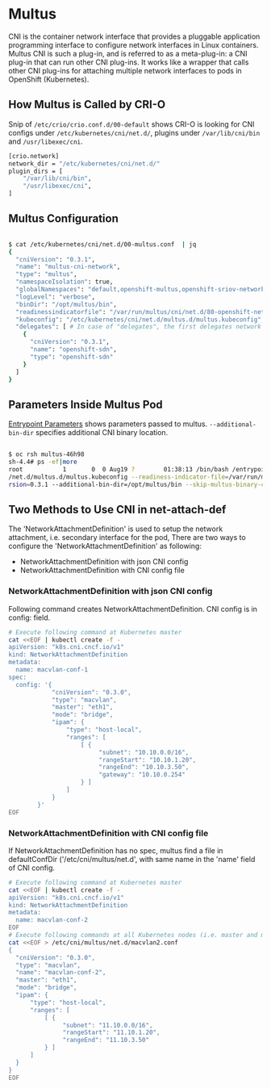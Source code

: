 # Multus

CNI is the container network interface that provides a pluggable application programming interface to configure network interfaces in Linux containers. Multus CNI is such a plug-in, and is referred to as a meta-plug-in: a CNI plug-in that can run other CNI plug-ins. It works like a wrapper that calls other CNI plug-ins for attaching multiple network interfaces to pods in OpenShift (Kubernetes).

## How Multus is Called by CRI-O

Snip of `/etc/crio/crio.conf.d/00-default` shows CRI-O is looking for CNI configs under `/etc/kubernetes/cni/net.d/`, plugins under `/var/lib/cni/bin` and `/usr/libexec/cni`.

~~~bash
[crio.network]
network_dir = "/etc/kubernetes/cni/net.d/"
plugin_dirs = [
    "/var/lib/cni/bin",
    "/usr/libexec/cni",
]
~~~

## Multus Configuration

~~~bash

$ cat /etc/kubernetes/cni/net.d/00-multus.conf  | jq
{
  "cniVersion": "0.3.1",
  "name": "multus-cni-network",
  "type": "multus",
  "namespaceIsolation": true,
  "globalNamespaces": "default,openshift-multus,openshift-sriov-network-operator",
  "logLevel": "verbose",
  "binDir": "/opt/multus/bin",
  "readinessindicatorfile": "/var/run/multus/cni/net.d/80-openshift-network.conf",
  "kubeconfig": "/etc/kubernetes/cni/net.d/multus.d/multus.kubeconfig",
  "delegates": [ # In case of "delegates", the first delegates network will be used for "Pod IP". Otherwise, "clusterNetwork" will be used for "Pod IP". In this case clusterNetwork is empty.
    {
      "cniVersion": "0.3.1",
      "name": "openshift-sdn",
      "type": "openshift-sdn"
    }
  ]
}

~~~

## Parameters Inside Multus Pod

[Entrypoint Parameters](https://github.com/k8snetworkplumbingwg/multus-cni/blob/master/docs/how-to-use.md, "") shows parameters passed to multus. `--additional-bin-dir` specifies additional CNI binary location.

~~~bash

$ oc rsh multus-46h98
sh-4.4# ps -ef|more
root           1       0  0 Aug19 ?        01:38:13 /bin/bash /entrypoint.sh --multus-conf-file=auto --multus-autoconfig-dir=/host/var/run/multus/cni/net.d --multus-kubeconfig-file-host=/etc/kubernetes/cni
/net.d/multus.d/multus.kubeconfig --readiness-indicator-file=/var/run/multus/cni/net.d/80-openshift-network.conf --cleanup-config-on-exit=true --namespace-isolation=true --multus-log-level=verbose --cni-ve
rsion=0.3.1 --additional-bin-dir=/opt/multus/bin --skip-multus-binary-copy=true - --global-namespaces=default,openshift-multus,openshift-sriov-network-operator

~~~

## Two Methods to Use CNI in net-attach-def

The 'NetworkAttachmentDefinition' is used to setup the network attachment, i.e. secondary interface for the pod, There are two ways to configure the 'NetworkAttachmentDefinition' as following:

* NetworkAttachmentDefinition with json CNI config
* NetworkAttachmentDefinition with CNI config file

### NetworkAttachmentDefinition with json CNI config

Following command creates NetworkAttachmentDefinition. CNI config is in config: field.

~~~bash
# Execute following command at Kubernetes master
cat <<EOF | kubectl create -f -
apiVersion: "k8s.cni.cncf.io/v1"
kind: NetworkAttachmentDefinition
metadata:
  name: macvlan-conf-1
spec:
  config: '{
            "cniVersion": "0.3.0",
            "type": "macvlan",
            "master": "eth1",
            "mode": "bridge",
            "ipam": {
                "type": "host-local",
                "ranges": [
                    [ {
                         "subnet": "10.10.0.0/16",
                         "rangeStart": "10.10.1.20",
                         "rangeEnd": "10.10.3.50",
                         "gateway": "10.10.0.254"
                    } ]
                ]
            }
        }'
EOF
~~~

### NetworkAttachmentDefinition with CNI config file

If NetworkAttachmentDefinition has no spec, multus find a file in defaultConfDir ('/etc/cni/multus/net.d', with same name in the 'name' field of CNI config.

~~~bash
# Execute following command at Kubernetes master
cat <<EOF | kubectl create -f -
apiVersion: "k8s.cni.cncf.io/v1"
kind: NetworkAttachmentDefinition
metadata:
  name: macvlan-conf-2
EOF
# Execute following commands at all Kubernetes nodes (i.e. master and minions)
cat <<EOF > /etc/cni/multus/net.d/macvlan2.conf
{
  "cniVersion": "0.3.0",
  "type": "macvlan",
  "name": "macvlan-conf-2",
  "master": "eth1",
  "mode": "bridge",
  "ipam": {
      "type": "host-local",
      "ranges": [
          [ {
               "subnet": "11.10.0.0/16",
               "rangeStart": "11.10.1.20",
               "rangeEnd": "11.10.3.50"
          } ]
      ]
  }
}
EOF
~~~
